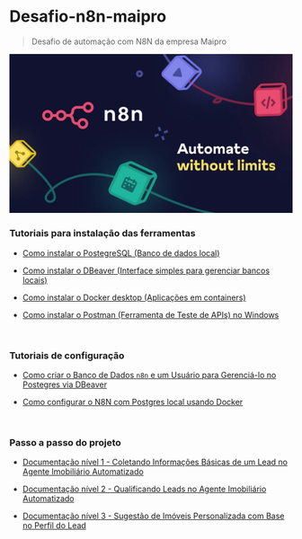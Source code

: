 # Desafio-n8n-maipro
> Desafio de automação com N8N da empresa Maipro

<img src="/docs/img/n8n.webp" width="800" alt="Logo do N8N">

<br> 

### Tutoriais para instalação das ferramentas

* [Como instalar o PostegreSQL (Banco de dados local)](https://www.notion.so/Como-instalar-o-PostegreSQL-Banco-de-dados-local-15c345e2044380f8bf94f33afcb39a91?pvs=21)

* [Como instalar o DBeaver (Interface simples para gerenciar bancos locais)](https://www.notion.so/Como-instalar-o-DBeaver-Interface-simples-para-gerenciar-bancos-locais-15c345e2044380879340dbb82c99f271?pvs=21)

* [Como instalar o Docker desktop (Aplicações em containers)](https://www.notion.so/Como-instalar-o-Docker-desktop-Aplica-es-em-containers-15c345e20443803984aac1c780596b8c?pvs=21)

* [Como instalar o Postman (Ferramenta de Teste de APIs) no Windows](https://www.notion.so/Como-instalar-o-Postman-Ferramenta-de-Teste-de-APIs-no-Windows-15e345e20443800da5a5e64eb58071fa?pvs=21)

<br>


### Tutoriais de configuração

* [Como criar o Banco de Dados `n8n` e um Usuário para Gerenciá-lo no Postegres via DBeaver](https://www.notion.so/Como-criar-o-Banco-de-Dados-n8n-e-um-Usu-rio-para-Gerenci-lo-no-Postegres-via-DBeaver-15d345e2044380169a80d24af9b5e06e?pvs=21)

* [Como configurar o N8N com Postgres local usando Docker](https://www.notion.so/Como-configurar-o-N8N-com-Postgres-local-usando-Docker-15d345e20443806f8d07e4556d33bc4e?pvs=21)

<br>

### Passo a passo do projeto

* [Documentação nível 1 - Coletando Informações Básicas de um Lead no Agente Imobiliário Automatizado](https://www.notion.so/Documenta-o-n-vel-1-Coletando-Informa-es-B-sicas-de-um-Lead-no-Agente-Imobili-rio-Automatizado-15e345e2044380de8e56fda74bc5c4d2?pvs=21)

* [Documentação nível 2 - Qualificando Leads no Agente Imobiliário Automatizado ](https://www.notion.so/Documenta-o-n-vel-2-Qualificando-Leads-no-Agente-Imobili-rio-Automatizado-15e345e2044380d49bb5c252960607c8?pvs=21)

* [Documentação nível 3 - Sugestão de Imóveis Personalizada com Base no Perfil do Lead](https://www.notion.so/Documenta-o-n-vel-3-Sugest-o-de-Im-veis-Personalizada-com-Base-no-Perfil-do-Lead-15e345e20443806e8b5cea7ab7fa9d48?pvs=21)
